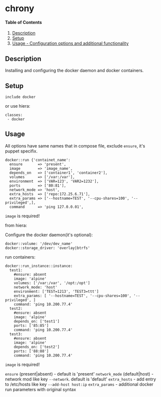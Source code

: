 # chrony

#### Table of Contents

1. [Description](#description)
2. [Setup](#setup)
3. [Usage - Configuration options and additional functionality](#usage)

## Description

Installing and configuring the docker daemon and docker containers.

## Setup

`include docker`

or use hiera:

```
classes:
 - docker
```

## Usage

All options have same names that in compose file, exclude `ensure`, it's puppet specifix.

```
docker::run {'containet_name':
  ensure       => 'present',
  image        => 'image_name',
  depends_on   => ['container1', 'container2'],
  volumes      => ['/var:/var'],
  environment  => ['VAR=123', 'VAR2=1232'],
  ports        => ['80:81'],
  network_mode => 'host',
  extra_hosts  => ['repo:172.25.6.71'],
  extra_params => ['--hostname=TEST', '--cpu-shares=100', '--privileged',],
  command      => 'ping 127.0.0.01',
```

`image` is required!

from hiera:

Configure the docker daemon(it's optional):

```
docker::volume: '/dev/dev_name'
docker::storage_driver: 'overlay|btrfs'
```

run containers:

```
docker::run_instance::instance:
  test1:
    #ensure: absent
    image: 'alpine'
    volumes: ['/var:/var', '/opt:/opt']
    network_mode: 'host'
    environment: ['TEST=1213', 'TEST3=ttt']
    extra_params: [ '--hostname=TEST', '--cpu-shares=100', '--privileged', ]
    command: 'ping 10.200.77.4'
  test2:
    #ensure: absent
    image: 'alpine'
    depends_on: ['test1']
    ports: ['85:85']
    command: 'ping 10.200.77.4'
  test3:
    #ensure: absent
    image: 'alpine'
    depends_on: ['test2']
    ports: ['88:88']
    command: 'ping 10.200.77.4'
```

`image` is required!


`ensure` (present|absent)     - default is 'present'
`network_mode` (default|host) - network mod like key `--network`. default is 'default'
`extra_hosts` - add entry to /etc/hosts like key `--add-host host:ip`
`extra_params`                - additional docker run parameters with original syntax
